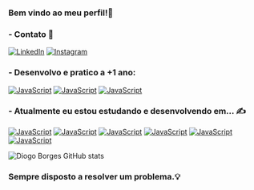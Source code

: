 ### Bem vindo ao meu perfil!👋

### - Contato 📲 

[![LinkedIn](https://img.shields.io/badge/LinkedIn-0077B5?style=for-the-badge&logo=linkedin&logoColor=white
)](www.linkedin.com/in/diogo-borges-3077a5186)
[![Instagram](https://img.shields.io/badge/Instagram-E4405F?style=for-the-badge&logo=instagram&logoColor=white
)](https://www.instagram.com/_dborgges/)

### - Desenvolvo e pratico a +1 ano:
[![JavaScript](https://img.shields.io/badge/HTML5-E34F26?style=for-the-badge&logo=html5&logoColor=white)]()
[![JavaScript](https://img.shields.io/badge/JavaScript-323330?style=for-the-badge&logo=javascript&logoColor=F7DF1E)]()
[![JavaScript](https://img.shields.io/badge/CSS3-1572B6?style=for-the-badge&logo=css3&logoColor=white)]()



### - Atualmente eu estou estudando e desenvolvendo em... ✍️

[![JavaScript](https://img.shields.io/badge/JavaScript-323330?style=for-the-badge&logo=javascript&logoColor=F7DF1E)]()
[![JavaScript](https://img.shields.io/badge/React-20232A?style=for-the-badge&logo=react&logoColor=61DAFB)]()
[![JavaScript](https://img.shields.io/badge/Redux-593D88?style=for-the-badge&logo=redux&logoColor=white)]()
[![JavaScript](https://img.shields.io/badge/Node.js-43853D?style=for-the-badge&logo=node.js&logoColor=white)]()
[![JavaScript](https://img.shields.io/badge/React_Router-CA4245?style=for-the-badge&logo=react-router&logoColor=white)]()
[![JavaScript](https://img.shields.io/badge/MongoDB-4EA94B?style=for-the-badge&logo=mongodb&logoColor=white
)]()



![Diogo Borges GitHub stats](https://github-readme-stats.vercel.app/api?username=diogoborges4&show_icons=true&theme=tokyonight)

### Sempre disposto a resolver um problema.💡 
